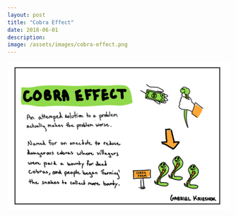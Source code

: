 ```yaml
---
layout: post
title: "Cobra Effect"
date: 2018-06-01
description: 
image: /assets/images/cobra-effect.png
---
```


![Cobra Effect](/assets/images/cobra-effect.png)